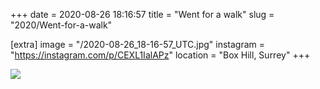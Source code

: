 +++
date = 2020-08-26 18:16:57
title = "Went for a walk"
slug = "2020/Went-for-a-walk"

[extra]
image = "/2020-08-26_18-16-57_UTC.jpg"
instagram = "https://instagram.com/p/CEXL1IalAPz"
location = "Box Hill, Surrey"
+++

<img src="/2020-08-26_18-16-57_UTC.jpg" />

